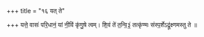 +++
title = "१६ यत् ते"

+++
यत्ते॒ वासः॑ परि॒धानं॒ यां नी॒विं कृ॑णु॒षे त्वम्। शि॒वं ते॑ त॒न्वि॒३॒॑ तत्कृ॑ण्मः संस्प॒र्शेऽद्रू॑क्ष्णमस्तु ते ॥